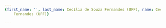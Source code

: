 ```yaml
---
{first_name: '', last_name: Cecília de Souza Fernandes (UFF), name: Cecília de Souza
    Fernandes (UFF)}

---
```


